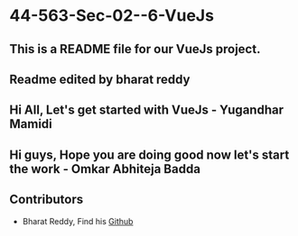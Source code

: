 # 44-563-Sec-02--6-VueJs

## This is a README file for our VueJs project.
## Readme edited by bharat reddy

## Hi All, Let's get started with VueJs - Yugandhar Mamidi

## Hi guys, Hope you are doing good now let's start the work - Omkar Abhiteja Badda

## Contributors

- Bharat Reddy, Find his [Github](https://github.com/bharat-reddy-male)